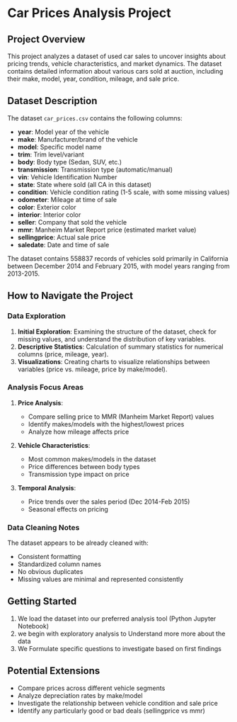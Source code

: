 # Car Prices Analysis Project

## Project Overview
This project analyzes a dataset of used car sales to uncover insights about pricing trends, vehicle characteristics, and market dynamics. The dataset contains detailed information about various cars sold at auction, including their make, model, year, condition, mileage, and sale price.

## Dataset Description
The dataset `car_prices.csv` contains the following columns:

- **year**: Model year of the vehicle
- **make**: Manufacturer/brand of the vehicle
- **model**: Specific model name
- **trim**: Trim level/variant
- **body**: Body type (Sedan, SUV, etc.)
- **transmission**: Transmission type (automatic/manual)
- **vin**: Vehicle Identification Number
- **state**: State where sold (all CA in this dataset)
- **condition**: Vehicle condition rating (1-5 scale, with some missing values)
- **odometer**: Mileage at time of sale
- **color**: Exterior color
- **interior**: Interior color
- **seller**: Company that sold the vehicle
- **mmr**: Manheim Market Report price (estimated market value)
- **sellingprice**: Actual sale price
- **saledate**: Date and time of sale

The dataset contains 558837 records of vehicles sold primarily in California between December 2014 and February 2015, with model years ranging from 2013-2015.

## How to Navigate the Project

### Data Exploration
1. **Initial Exploration**: Examining the structure of the dataset, check for missing values, and understand the distribution of key variables.
2. **Descriptive Statistics**: Calculation of summary statistics for numerical columns (price, mileage, year).
3. **Visualizations**: Creating charts to visualize relationships between variables (price vs. mileage, price by make/model).

### Analysis Focus Areas
1. **Price Analysis**:
   - Compare selling price to MMR (Manheim Market Report) values
   - Identify makes/models with the highest/lowest prices
   - Analyze how mileage affects price

2. **Vehicle Characteristics**:
   - Most common makes/models in the dataset
   - Price differences between body types
   - Transmission type impact on price

3. **Temporal Analysis**:
   - Price trends over the sales period (Dec 2014-Feb 2015)
   - Seasonal effects on pricing

### Data Cleaning Notes
The dataset appears to be already cleaned with:
- Consistent formatting
- Standardized column names
- No obvious duplicates
- Missing values are minimal and represented consistently

## Getting Started
1. We load the dataset into our preferred analysis tool (Python Jupyter Notebook)
2. we begin with exploratory analysis to Understand more more about the data
3. We Formulate specific questions to investigate based on first findings

## Potential Extensions
- Compare prices across different vehicle segments
- Analyze depreciation rates by make/model
- Investigate the relationship between vehicle condition and sale price
- Identify any particularly good or bad deals (sellingprice vs mmr)
